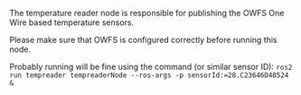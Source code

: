 The temperature reader node is responsible for publishing the OWFS One Wire based temperature sensors.

Please make sure that OWFS is configured correctly before running this node.

Probably running will be fine using the command (or similar sensor ID):
`ros2 run tempreader tempreaderNode --ros-args -p sensorId:=28.C23646D48524 &`
